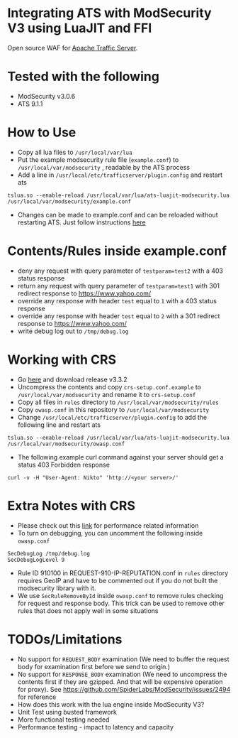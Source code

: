 Integrating ATS with ModSecurity V3 using LuaJIT and FFI
====

Open source WAF for [Apache Traffic Server](http://trafficserver.apache.org/).

Tested with the following
====
 - ModSecurity v3.0.6
 - ATS 9.1.1

How to Use
====
 - Copy all lua files to `/usr/local/var/lua`
 - Put the example modsecurity rule file (`example.conf`) to `/usr/local/var/modsecurity` , readable by the ATS process
 - Add a line in `/usr/local/etc/trafficserver/plugin.config` and restart ats

```
tslua.so --enable-reload /usr/local/var/lua/ats-luajit-modsecurity.lua /usr/local/var/modsecurity/example.conf
```

 - Changes can be made to example.conf and can be reloaded without restarting ATS. Just follow instructions [here](https://docs.trafficserver.apache.org/en/latest/appendices/command-line/traffic_ctl.en.html#cmdoption-traffic-ctl-config-arg-reload)

Contents/Rules inside example.conf
====
 - deny any request with query parameter of `testparam=test2` with a 403 status response
 - return any request with query parameter of `testparam=test1` with 301 redirect response to https://www.yahoo.com/
 - override any response with header `test` equal to `1` with a 403 status response
 - override any response with header `test` equal to `2` with a 301 redirect response to https://www.yahoo.com/
 - write debug log out to `/tmp/debug.log`

Working with CRS
====
 - Go [here](https://github.com/coreruleset/coresuleset) and download release v3.3.2
 - Uncompress the contents and copy `crs-setup.conf.example` to `/usr/local/var/modsecurity` and rename it to `crs-setup.conf`
 - Copy all files in `rules` directory to `/usr/local/var/modsecurity/rules`
 - Copy `owasp.conf` in this repository to `/usr/local/var/modsecurity`
 - Change `/usr/local/etc/trafficserver/plugin.config` to add the following line and restart ats

```
tslua.so --enable-reload /usr/local/var/lua/ats-luajit-modsecurity.lua /usr/local/var/modsecurity/owasp.conf
```

 - The following example curl command against your server should get a status 403 Forbidden response

```
curl -v -H "User-Agent: Nikto" 'http://<your server>/'
```

Extra Notes with CRS
====
 - Please check out this [link](https://github.com/SpiderLabs/ModSecurity/issues/1734) for performance related information
 - To turn on debugging, you can uncomment the following inside `owasp.conf`

```
SecDebugLog /tmp/debug.log
SecDebugLogLevel 9
```

- Rule ID 910100 in REQUEST-910-IP-REPUTATION.conf in `rules` directory requires GeoIP and have to be commented out if you do not built the modsecurity library with it.
- We use `SecRuleRemoveById` inside `owasp.conf` to remove rules checking for request and response body. This trick can be used to remove other rules that does not apply well in some situations


TODOs/Limitations
====
 - No support for `REQUEST_BODY` examination (We need to buffer the request body for examination first before we send to origin.)
 - No support for `RESPONSE_BODY` examination (We need to uncompress the contents first if they are gzipped. And that will be expensive operation for proxy). See https://github.com/SpiderLabs/ModSecurity/issues/2494 for reference
 - How does this work with the lua engine inside ModSecurity V3?
 - Unit Test using busted framework
 - More functional testing needed
 - Performance testing - impact to latency and capacity
